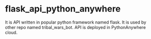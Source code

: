 # flask_api_python_anywhere

It is API written in popular python framework named flask. 
It is used by other repo named tribal_wars_bot.
API is deployed in PythonAnywhere cloud.
